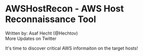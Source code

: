 # AWSHostRecon - AWS Host Reconnaissance Tool         

Written by: Asaf Hecht (@Hechtov)               
More Updates on Twitter                    

It's time to discover critical AWS informaiton on the target hosts!
